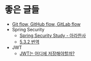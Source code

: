 # 좋은 글들

- [Git flow, GitHub flow, GitLab flow](https://ujuc.github.io/2015/12/16/git-flow-github-flow-gitlab-flow/)
- Spring Security
  - [Spring Security Study - 아라한사](https://github.com/arahansa/learn_springsecurity)
  - [5.3.2 번역](https://godekdls.github.io/Spring%20Security/contents/)
- JWT
  - [JWT는 어디에 저장해야할까?](https://velog.io/@0307kwon/JWT%EB%8A%94-%EC%96%B4%EB%94%94%EC%97%90-%EC%A0%80%EC%9E%A5%ED%95%B4%EC%95%BC%ED%95%A0%EA%B9%8C-localStorage-vs-cookie?utm_source=gaerae.com&utm_campaign=%EA%B0%9C%EB%B0%9C%EC%9E%90%EC%8A%A4%EB%9F%BD%EB%8B%A4&utm_medium=social)

